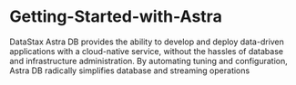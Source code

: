 # Getting-Started-with-Astra
DataStax Astra DB provides the ability to develop and deploy data-driven applications with a cloud-native service, without the hassles of database and infrastructure administration. By automating tuning and configuration, Astra DB radically simplifies database and streaming operations
